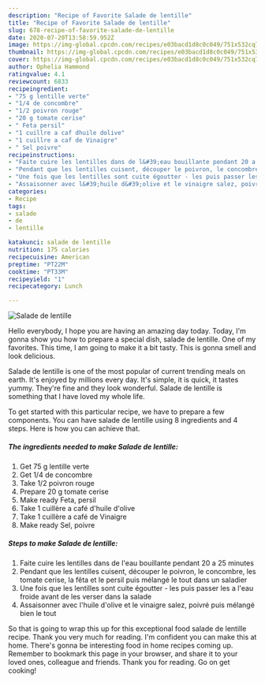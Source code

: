 ```yaml
---
description: "Recipe of Favorite Salade de lentille"
title: "Recipe of Favorite Salade de lentille"
slug: 678-recipe-of-favorite-salade-de-lentille
date: 2020-07-20T13:58:59.952Z
image: https://img-global.cpcdn.com/recipes/e03bacd1d8c0c049/751x532cq70/salade-de-lentille-photo-principale-de-la-recette.jpg
thumbnail: https://img-global.cpcdn.com/recipes/e03bacd1d8c0c049/751x532cq70/salade-de-lentille-photo-principale-de-la-recette.jpg
cover: https://img-global.cpcdn.com/recipes/e03bacd1d8c0c049/751x532cq70/salade-de-lentille-photo-principale-de-la-recette.jpg
author: Ophelia Hammond
ratingvalue: 4.1
reviewcount: 6833
recipeingredient:
- "75 g lentille verte"
- "1/4 de concombre"
- "1/2 poivron rouge"
- "20 g tomate cerise"
- " Feta persil"
- "1 cuillre a caf dhuile dolive"
- "1 cuillre a caf de Vinaigre"
- " Sel poivre"
recipeinstructions:
- "Faite cuire les lentilles dans de l&#39;eau bouillante pendant 20 a 25 minutes"
- "Pendant que les lentilles cuisent, découper le poivron, le concombre, les tomate cerise, la fêta et le persil puis mélangé le tout dans un saladier"
- "Une fois que les lentilles sont cuite égoutter - les puis passer les a l&#39;eau froide avant de les verser dans la salade"
- "Assaisonner avec l&#39;huile d&#39;olive et le vinaigre salez, poivré puis mélangé bien le tout"
categories:
- Recipe
tags:
- salade
- de
- lentille

katakunci: salade de lentille 
nutrition: 175 calories
recipecuisine: American
preptime: "PT22M"
cooktime: "PT33M"
recipeyield: "1"
recipecategory: Lunch

---
```



![Salade de lentille](https://img-global.cpcdn.com/recipes/e03bacd1d8c0c049/751x532cq70/salade-de-lentille-photo-principale-de-la-recette.jpg)

Hello everybody, I hope you are having an amazing day today. Today, I'm gonna show you how to prepare a special dish, salade de lentille. One of my favorites. This time, I am going to make it a bit tasty. This is gonna smell and look delicious.

Salade de lentille is one of the most popular of current trending meals on earth. It's enjoyed by millions every day. It's simple, it is quick, it tastes yummy. They're fine and they look wonderful. Salade de lentille is something that I have loved my whole life.




To get started with this particular recipe, we have to prepare a few components. You can have salade de lentille using 8 ingredients and 4 steps. Here is how you can achieve that.

<!--inarticleads1-->

##### The ingredients needed to make Salade de lentille:

1. Get 75 g lentille verte
1. Get 1/4 de concombre
1. Take 1/2 poivron rouge
1. Prepare 20 g tomate cerise
1. Make ready  Feta, persil
1. Take 1 cuillère a café d&#39;huile d&#39;olive
1. Take 1 cuillère a café de Vinaigre
1. Make ready  Sel, poivre




<!--inarticleads2-->

##### Steps to make Salade de lentille:

1. Faite cuire les lentilles dans de l&#39;eau bouillante pendant 20 a 25 minutes
1. Pendant que les lentilles cuisent, découper le poivron, le concombre, les tomate cerise, la fêta et le persil puis mélangé le tout dans un saladier
1. Une fois que les lentilles sont cuite égoutter - les puis passer les a l&#39;eau froide avant de les verser dans la salade
1. Assaisonner avec l&#39;huile d&#39;olive et le vinaigre salez, poivré puis mélangé bien le tout




So that is going to wrap this up for this exceptional food salade de lentille recipe. Thank you very much for reading. I'm confident you can make this at home. There's gonna be interesting food in home recipes coming up. Remember to bookmark this page in your browser, and share it to your loved ones, colleague and friends. Thank you for reading. Go on get cooking!
